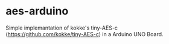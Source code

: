 # aes-arduino
Simple implemantation of kokke's tiny-AES-c (https://github.com/kokke/tiny-AES-c) in a Arduino UNO Board.
